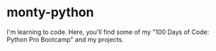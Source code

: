 # monty-python
I'm learning to code.
Here, you'll find some of my "100 Days of Code: Python Pro Bootcamp" and my projects.

